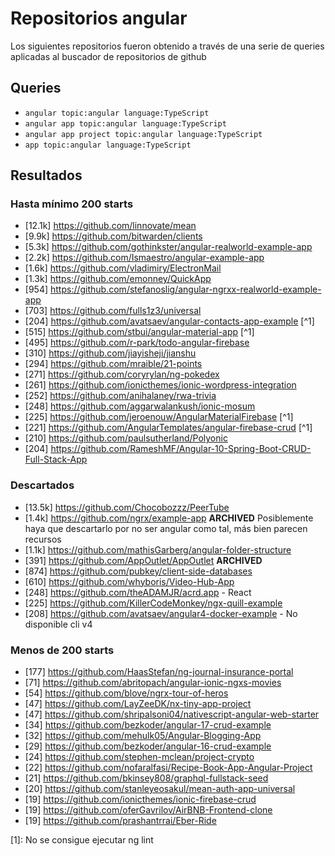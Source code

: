 # Repositorios angular
Los siguientes repositorios fueron obtenido a través de una serie de queries aplicadas al buscador de repositorios de github
## Queries
- `angular topic:angular language:TypeScript`
- `angular app topic:angular language:TypeScript`
- `angular app project topic:angular language:TypeScript`
- `app topic:angular language:TypeScript`
## Resultados
### Hasta mínimo 200 starts
- \[12.1k] https://github.com/linnovate/mean
- \[9.9k] https://github.com/bitwarden/clients
- \[5.3k] https://github.com/gothinkster/angular-realworld-example-app
- \[2.2k] https://github.com/Ismaestro/angular-example-app
- \[1.6k] https://github.com/vladimiry/ElectronMail
- \[1.3k] https://github.com/emonney/QuickApp
- \[954] https://github.com/stefanoslig/angular-ngrxx-realworld-example-app
- \[703] https://github.com/fulls1z3/universal
- \[204] https://github.com/avatsaev/angular-contacts-app-example [^1]
- \[515] https://github.com/stbui/angular-material-app [^1]
- \[495] https://github.com/r-park/todo-angular-firebase
- \[310] https://github.com/jiayisheji/jianshu
- \[294] https://github.com/mraible/21-points
- \[271] https://github.com/coryrylan/ng-pokedex
- \[261] https://github.com/ionicthemes/ionic-wordpress-integration
- \[252] https://github.com/anihalaney/rwa-trivia
- \[248] https://github.com/aggarwalankush/ionic-mosum
- \[225] https://github.com/jeroenouw/AngularMaterialFirebase [^1]
- \[221] https://github.com/AngularTemplates/angular-firebase-crud [^1]
- \[210] https://github.com/paulsutherland/Polyonic
- \[204] https://github.com/RameshMF/Angular-10-Spring-Boot-CRUD-Full-Stack-App
### Descartados
- \[13.5k] https://github.com/Chocobozzz/PeerTube
- \[1.4k] https://github.com/ngrx/example-app **ARCHIVED** Posiblemente haya que descartarlo por no ser angular como tal, más bien parecen recursos
- \[1.1k] https://github.com/mathisGarberg/angular-folder-structure
- \[391] https://github.com/AppOutlet/AppOutlet **ARCHIVED**
- \[874] https://github.com/pubkey/client-side-databases
- \[610] https://github.com/whyboris/Video-Hub-App
- \[248] https://github.com/theADAMJR/acrd.app - React
- \[225] https://github.com/KillerCodeMonkey/ngx-quill-example
- \[208] https://github.com/avatsaev/angular4-docker-example - No disponible cli v4
### Menos de 200 starts
- \[177] https://github.com/HaasStefan/ng-journal-insurance-portal
- \[71] https://github.com/abritopach/angular-ionic-ngxs-movies
- \[54] https://github.com/blove/ngrx-tour-of-heros
- \[47] https://github.com/LayZeeDK/nx-tiny-app-project
- \[47] https://github.com/shripalsoni04/nativescript-angular-web-starter
- \[34] https://github.com/bezkoder/angular-17-crud-example
- \[32] https://github.com/mehulk05/Angular-Blogging-App
- \[29] https://github.com/bezkoder/angular-16-crud-example
- \[24] https://github.com/stephen-mclean/project-crypto
- \[22] https://github.com/nofaralfasi/Recipe-Book-App-Angular-Project
- \[21] https://github.com/bkinsey808/graphql-fullstack-seed
- \[20] https://github.com/stanleyeosakul/mean-auth-app-universal
- \[19] https://github.com/ionicthemes/ionic-firebase-crud
- \[19] https://github.com/oferGavrilov/AirBNB-Frontend-clone
- \[19] https://github.com/prashantrrai/Eber-Ride

[1]: No se consigue ejecutar ng lint